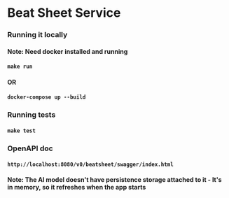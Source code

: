 # Beat Sheet Service

### Running it locally
#### Note: Need docker installed and running
#### ```make run```
#### OR
#### ```docker-compose up --build```

### Running tests
#### ```make test```

### OpenAPI doc
#### ```http://localhost:8080/v0/beatsheet/swagger/index.html```

#### Note: The AI model doesn't have persistence storage attached to it - It's in memory, so it refreshes when the app starts